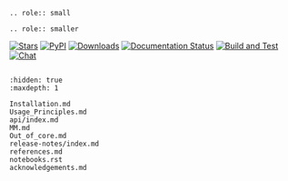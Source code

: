 ```{eval-rst}
.. role:: small
```

```{eval-rst}
.. role:: smaller
```

[![Stars](https://img.shields.io/github/stars/scverse/rapids_singlecell?style=flat&logo=GitHub&color=blue)](https://github.com/scverse/rapids_singlecell/stargazers)
[![PyPI](https://img.shields.io/pypi/v/rapids-singlecell?logo=PyPI)](https://pypi.org/project/rapids-singlecell)
[![Downloads](https://static.pepy.tech/badge/rapids-singlecell)](https://pepy.tech/project/rapids-singlecell)
[![Documentation Status](https://readthedocs.org/projects/rapids-singlecell/badge/?version=latest)](https://rapids-singlecell.readthedocs.io/en/latest/?badge=latest)
[![Build and Test](https://github.com/scverse/rapids_singlecell/actions/workflows/test-gpu.yml/badge.svg)](https://github.com/scverse/rapids_singlecell/actions/workflows/test-gpu.yml)
[![Chat](https://img.shields.io/badge/zulip-join_chat-%2367b08f.svg)](https://scverse.zulipchat.com)
```{include} basic.md
```

```{toctree}
:hidden: true
:maxdepth: 1

Installation.md
Usage_Principles.md
api/index.md
MM.md
Out_of_core.md
release-notes/index.md
references.md
notebooks.rst
acknowledgements.md
```
